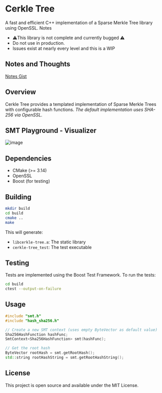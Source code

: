 # Cerkle Tree

A fast and efficient C++ implementation of a Sparse Merkle Tree library using OpenSSL. Notes
 
 - ⚠️This library is not complete and currently bugged ⚠️
 - Do not use in production.
 - Issues exist at nearly every level and this is a WIP

## Notes and Thoughts
[Notes Gist](https://gist.github.com/russeree/ad594779d1b3dc978495beab712311dd) 

## Overview

Cerkle Tree provides a templated implementation of Sparse Merkle Trees with configurable hash functions. _The default implementation uses SHA-256 via OpenSSL._ 

## SMT Playground - Visualizer
![image](https://github.com/user-attachments/assets/922f6124-475a-46d0-b272-8838d070584f)

## Dependencies

- CMake (>= 3.14)
- OpenSSL
- Boost (for testing)

## Building

```bash
mkdir build
cd build
cmake ..
make
```

This will generate:
- `libcerkle-tree.a`: The static library
- `cerkle-tree_test`: The test executable

## Testing

Tests are implemented using the Boost Test Framework. To run the tests:

```bash
cd build
ctest --output-on-failure
```

## Usage

```cpp
#include "smt.h"
#include "hash_sha256.h"

// Create a new SMT context (uses empty ByteVector as default value)
Sha256HashFunction hashFunc;
SmtContext<Sha256HashFunction> smt(hashFunc);

// Get the root hash
ByteVector rootHash = smt.getRootHash();
std::string rootHashString = smt.getRootHashString();
```

## License

This project is open source and available under the MIT License.
